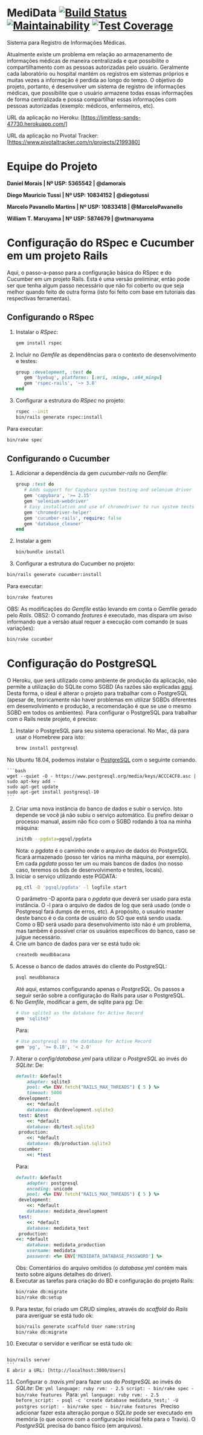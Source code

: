 # MediData [![Build Status](https://travis-ci.org/damorais/medidata.svg?branch=master)](https://travis-ci.org/damorais/medidata) [![Maintainability](https://api.codeclimate.com/v1/badges/2710724885117a3644ce/maintainability)](https://codeclimate.com/github/damorais/medidata/maintainability) [![Test Coverage](https://api.codeclimate.com/v1/badges/2710724885117a3644ce/test_coverage)](https://codeclimate.com/github/damorais/medidata/test_coverage)

Sistema para Registro de Informações Médicas.

Atualmente existe um problema em relação ao armazenamento de informações médicas de maneira centralizada e que possibilite o compartilhamento com as pessoas autorizadas pelo usuário. Geralmente cada laboratório ou hospital mantém os registros em sistemas próprios e muitas vezes a informação é perdida ao longo do tempo. O objetivo do projeto, portanto, é desenvolver um sistema de registro de informações médicas, que possibilite que o usuário armazene todas essas informações de forma centralizada e possa compartilhar essas informações com pessoas autorizadas (exemplo: médicos, enfermeiros, etc).

URL da aplicação no Heroku: [https://limitless-sands-47730.herokuapp.com/]

URL da aplicação no Pivotal Tracker: [https://www.pivotaltracker.com/n/projects/2199380]

# Equipe do Projeto

**Daniel Morais | Nº USP: 5365542 | @damorais**

**Diego Mauricio Tussi | Nº USP: 10834152 | @diegotussi**

**Marcelo Pavanello Martins | Nº USP: 10833418 | @MarceloPavanello**

**William T. Maruyama | Nº USP: 5874679 | @wtmaruyama**


 # Configuração do RSpec e Cucumber em um projeto Rails
 Aqui, o passo-a-passo para a configuração básica do RSpec e do Cucumber em um projeto Rails. Esta é uma versão preliminar, então pode ser que tenha algum passo necessário que não foi coberto ou que seja melhor quando feito de outra forma (isto foi feito com base em tutoriais das respectivas ferramentas).
 ## Configurando o RSpec
 1. Instalar o *RSpec*:
     ```bash
    gem install rspec
    ```
 2. Incluir no *Gemfile* as dependências para o contexto de desenvolvimento e testes:
     ```ruby
    group :development, :test do
        gem 'byebug', platforms: [:mri, :mingw, :x64_mingw]
        gem 'rspec-rails', '~> 3.8'
    end
    ```
 3. Configurar a estrutura do *RSpec* no projeto:
     ```bash
    rspec --init
    bin/rails generate rspec:install
    ```
 Para executar:
 ```bash
bin/rake spec
```
 ## Configurando o Cucumber
 1. Adicionar a dependência da gem *cucumber-rails* no *Gemfile*:
     ```ruby
    group :test do
        # Adds support for Capybara system testing and selenium driver
        gem 'capybara', '>= 2.15'
        gem 'selenium-webdriver'
        # Easy installation and use of chromedriver to run system tests with Chrome
        gem 'chromedriver-helper'
        gem 'cucumber-rails', require: false
        gem 'database_cleaner'
    end
    ```
 2. Instalar a gem
     ```bash
    bin/bundle install
    ```
 3. Configurar a estrutura do Cucumber no projeto:
 ```bash
bin/rails generate cucumber:install
```
 Para executar:
 ```bash
bin/rake features
```
 OBS: As modificações do *Gemfile* estão levando em conta o Gemfile gerado pelo *Rails*.
 OBS2: O comando *features* é executado, mas dispara um aviso informando que a versão atual requer a execução com comando (e suas variações):
 ```bash
bin/rake cucumber
```
 # Configuração do PostgreSQL
 O Heroku, que será utilizado como ambiente de produção da aplicação, não permite a utilização do SQLite como SGBD (As razões são explicadas [aqui](https://devcenter.heroku.com/articles/sqlite3). Desta forma, o ideal é alterar o projeto para trabalhar com o PostgreSQL (apesar de, teoricamente não haver problemas em utilizar SGBDs diferentes em desenvolvimento e produção, a recomendação é que se use o mesmo SGBD em todos os ambientes). Para configurar o PostgreSQL para trabalhar com o Rails neste projeto, é preciso:
 1. Instalar o PostgreSQL para seu sistema operacional. No Mac, dá para usar o Homebrew para isto:
     ```bash
    brew install postgresql   
    ``` 
    
No Ubuntu 18.04, podemos instalar o [PostgreSQL](https://www.postgresql.org/download/linux/ubuntu/) com o seguinte comando.
    
    ```bash
    wget --quiet -O - https://www.postgresql.org/media/keys/ACCC4CF8.asc | sudo apt-key add -
    sudo apt-get update
    sudo apt-get install postgresql-10   
    ```
    
2. Criar uma nova instância do banco de dados e subir o serviço. Isto depende se você já não subiu o serviço automático. Eu prefiro deixar o processo manual, assim não fico com o SGBD rodando à toa na minha máquina:
     ```bash
    initdb --pgdata=pgsql/pgdata
    ```
    Nota: o *pgdata* é o caminho onde o arquivo de dados do PostgreSQL ficará armazenado (posso ter vários na minha máquina, por exemplo). Em cada *pgdata* posso ter um ou mais bancos de dados (no nosso caso, teremos os bds de desenvolvimento e testes, locais).
 3. Iniciar o serviço utilizando este PGDATA:
     ```bash
     pg_ctl -D 'pgsql/pgdata' -l logfile start
    ```
    O parâmetro -D aponta para o *pgdata* que deverá ser usado para esta instância. O -l para o arquivo de dados de log que será usado (onde o Postgresql fará dumps de erros, etc). A propósito, o usuário master deste banco é o da conta de usuário do SO que está sendo usada. Como o BD será usado para desenvolvimento isto não é um problema, mas também é possível criar os usuários específicos do banco, caso se julgue necessário.
 4. Crie um banco de dados para ver se está tudo ok:
     ```bash
    createdb meudbbacana
    ```
 5. Acesse o banco de dados através do cliente do PostgreSQL:
     ```bash
    psql meudbbanaca
    ```
    Até aqui, estamos configurando apenas o *PostgreSQL*. Os passos a seguir serão sobre a configuração do Rails para usar o PostgreSQL.
 6. No *Gemfile*, modificar a *gem*, de sqlite para pg:
     De:
    ```ruby
    # Use sqlite3 as the database for Active Record
    gem 'sqlite3'
    ```
    Para:
    ```ruby
    # Use postgresql as the database for Active Record
    gem 'pg', '>= 0.18', '< 2.0'
    ```
7. Alterar o *config/database.yml* para utilizar o *PostgreSQL* ao invés do *SQLite*:
     De:
    ```ruby
    default: &default
        adapter: sqlite3
        pool: <%= ENV.fetch("RAILS_MAX_THREADS") { 5 } %>
        timeout: 5000
     development:
        <<: *default
        database: db/development.sqlite3
     test: &test
        <<: *default
        database: db/test.sqlite3
     production:
        <<: *default
        database: db/production.sqlite3
     cucumber:
        <<: *test
    ```
    Para:
    ```ruby
    default: &default
        adapter: postgresql
        encoding: unicode
        pool: <%= ENV.fetch("RAILS_MAX_THREADS") { 5 } %>
     development:
        <<: *default
        database: medidata_development
     test:
        <<: *default
        database: medidata_test
     production:
    <<: *default
        database: medidata_production
        username: medidata
        password: <%= ENV['MEDIDATA_DATABASE_PASSWORD'] %>
    ```
     Obs: Comentários do arquivo omitidos (o *database.yml* contém mais texto sobre alguns detalhes do driver).
 8. Executar as tarefas para criação do BD e configuração do projeto Rails:
     ```bash
    bin/rake db:migrate
    bin/rake db:setup
    ```
9. Para testar, foi criado um CRUD simples, através do *scaffold* do *Rails* para averiguar se está tudo ok:
     ```bash
    bin/rails generate scaffold User name:string
    bin/rake db:migrate
    ```
 10. Executar o servidor e verificar se está tudo ok:
     ```bash
    bin/rails server
    ```
    E abrir a URL: [http://localhost:3000/Users]
 11. Configurar o *.travis.yml* para fazer uso do *PostgreSQL* ao invés do *SQLite*:
     De:
    ```yml
    language: ruby
    rvm:
    - 2.5
    script:
    - bin/rake spec
    - bin/rake features
    ```
     Para:
    ```yml
    language: ruby
    rvm:
    - 2.5
    before_script:
    - psql -c 'create database medidata_test;' -U postgres
    script:
    - bin/rake spec
    - bin/rake features
    ```
    Preciso adicionar fazer esta alteração porque o *SQLite* pode ser executado em memória (o que ocorre com a configuração inicial feita para o Travis). O *PostgreSQL* precisa do banco físico (em arquivos).
